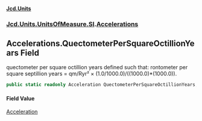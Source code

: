 #### [Jcd.Units](index.md 'index')
### [Jcd.Units.UnitsOfMeasure.SI](Jcd.Units.UnitsOfMeasure.SI.md 'Jcd.Units.UnitsOfMeasure.SI').[Accelerations](Accelerations.md 'Jcd.Units.UnitsOfMeasure.SI.Accelerations')

## Accelerations.QuectometerPerSquareOctillionYears Field

quectometer per square octillion years defined such that: rontometer per square septillion years = qm/Ryr² × (1.0/1000.0)/((1000.0)*(1000.0)).

```csharp
public static readonly Acceleration QuectometerPerSquareOctillionYears;
```

#### Field Value
[Acceleration](Acceleration.md 'Jcd.Units.UnitTypes.Acceleration')